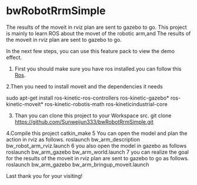 # bwRobotRrmSimple
The results of the moveit in rviz plan are sent to gazebo to go.
This project is mainly to learn ROS about the movet of the robotic arm,and The results of the moveit in rviz plan are sent to gazebo to go.

In the next few steps, you can use this feature pack to view the demo effect.

1. First you should make sure you have ros installed.you can follow this [Ros](http://wiki.ros.org/kinetic/Installation/Ubuntu).

2.Then you need to install moveit and the dependencies it needs

sudo apt-get install ros-kinetic-ros-controllers ros-kinetic-gazebo* ros-kinetic-moveit* ros-kinetic-robotis-math ros-kineticindustrial-core

3. Than you can clone this project to your Workspace src.
git clone https://github.com/Sunweijun333/bwRobotRrmSimple.git

4.Compile this project
 catkin_make
5 You can open the model and plan the action in rviz as follows.
 roslaunch bw_arm_description bw_robot_arm_rviz.launch
6 you also open the model in gazebo as follows
 roslaunch bw_arm_gazebo bw_arm_world.launch
7 you can realize the goal for the results of the moveit in rviz plan are sent to gazebo to go as follows.
 roslaunch bw_arm_gazebo bw_arm_bringup_moveit.launch
 
 Last thank you for your visiting!
